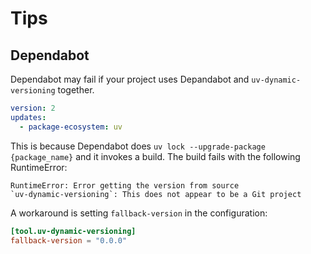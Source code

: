# Tips

## Dependabot

Dependabot may fail if your project uses Depandabot and `uv-dynamic-versioning` together.

```yml
version: 2
updates:
  - package-ecosystem: uv
```

This is because Dependabot does `uv lock --upgrade-package {package_name}` and it invokes a build. The build fails with the following RuntimeError:

```text
RuntimeError: Error getting the version from source
`uv-dynamic-versioning`: This does not appear to be a Git project
```

A workaround is setting `fallback-version` in the configuration:

```toml
[tool.uv-dynamic-versioning]
fallback-version = "0.0.0"
```
